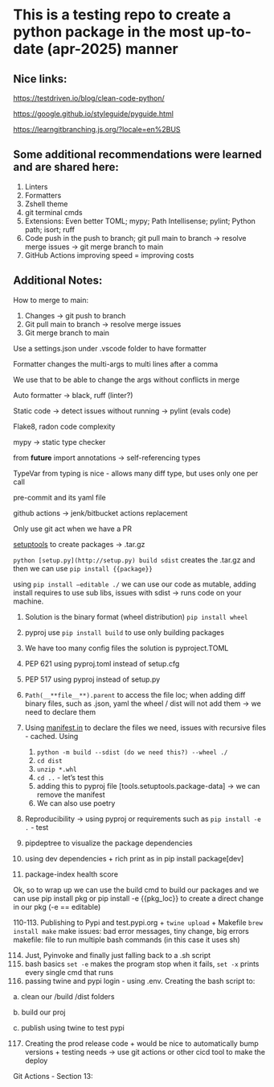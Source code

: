 # This is a testing repo to create a python package in the most up-to-date (apr-2025) manner

## Nice links:

https://testdriven.io/blog/clean-code-python/

https://google.github.io/styleguide/pyguide.html

https://learngitbranching.js.org/?locale=en%2BUS

## Some additional recommendations were learned and are shared here:
1. Linters
2. Formatters
3. Zshell theme
4. git terminal cmds
5. Extensions: Even better TOML; mypy; Path Intellisense; pylint; Python path; isort; ruff
6. Code push in the push to branch; git pull main to branch -> resolve merge issues  -> git merge branch to main
7. GitHub Actions improving speed = improving costs


## Additional Notes: 
How to merge to main:

1. Changes → git push to branch
2. Git pull main to branch → resolve merge issues
3. Git merge branch to main

Use a settings.json under .vscode folder to have formatter

Formatter changes the multi-args to multi lines after a comma

We use that to be able to change the args without conflicts in merge

Auto formatter → black, ruff (linter?)

Static code → detect issues without running → pylint (evals code)

Flake8, radon code complexity 

mypy → static type checker

from __future__ import annotations → self-referencing types

TypeVar from typing is nice - allows many diff type, but uses only one per call

pre-commit and its yaml file

github actions → jenk/bitbucket actions replacement

Only use git act when we have a PR

[setuptools](https://setuptools.pypa.io/en/latest/) to create packages → .tar.gz

`python [setup.py](http://setup.py) build sdist`  creates the .tar.gz and then we can use `pip install {{package}}`

using `pip install —editable ./` we can use our code as mutable, adding install requires to use sub libs, issues with sdist → runs code on your machine.

1. Solution is the binary format (wheel distribution) `pip install wheel` 
2. pyproj use `pip install build` to use only building packages
3. We have too many config files the solution is pyproject.TOML
4. PEP 621 using pyproj.toml instead of setup.cfg
5. PEP 517 using pyproj instead of setup.py
6. `Path(__**file__**).parent` to access the file loc; when adding diff binary files, such as .json, yaml the wheel / dist will not add them → we need to declare them
7. Using [manifest.in](http://manifest.in) to declare the files we need, issues with recursive files - cached. Using 
    1. `python -m build --sdist (do we need this?) --wheel ./`  
    2. `cd dist` 
    3. `unzip *.whl` 
    4. `cd ..`  - let’s test this
    5. adding this to pyproj file [tools.setuptools.package-data] → we can remove the manifest 
    6. We can also use poetry
8. Reproducibility → using pyproj or requirements such as `pip install -e .` - test
9. pipdeptree to visualize the package dependencies 

106. using dev dependencies + rich print as in pip install package[dev]

107. package-index health score

Ok, so to wrap up we can use the build cmd to build our packages and we can use pip install pkg or pip install -e {{pkg_loc}} to create a direct change in our pkg (-e == editable)

110-113. Publishing to Pypi and test.pypi.org + `twine upload` + Makefile `brew install make` 
make issues: bad error messages, tiny change, big errors
makefile: file to run multiple bash commands (in this case it uses sh)

114. Just, Pyinvoke and finally just falling back to a .sh script
115. bash basics `set -e` makes the program stop when it fails, `set -x` prints every single cmd that runs
116. passing twine and pypi login - using .env. Creating the bash script to:

a. clean our /build /dist folders

b. build our proj

c. publish using twine to test pypi

117. Creating the prod release code + would be nice to automatically bump versions + testing needs -> use git actions or other cicd tool to make the deploy

Git Actions - Section 13:
